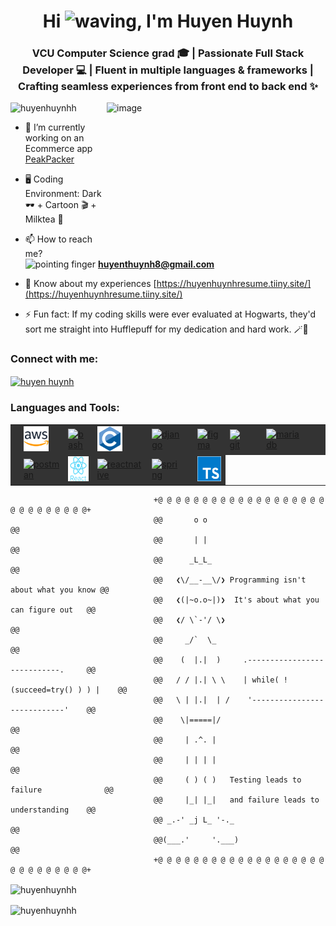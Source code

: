 <h1 align="center">Hi <img width="30" alt="waving" src="https://media.tenor.com/e3GqicbfhMYAAAAi/get-greeting-get-greetings.gif">, I'm Huyen Huynh</h1>
<h3 align="center">VCU Computer Science grad 🎓 | Passionate Full Stack Developer 💻 | Fluent in multiple languages & frameworks | Crafting seamless experiences from front end to back end ✨</h3>

<img align="right" width="350" height="250" alt="image" src="https://cdn.dribbble.com/userupload/9530966/file/original-f6a6c5df77049ad5d1786ceb9835a042.jpg?resize=2048x1300">

<p align="left"> <img src="https://komarev.com/ghpvc/?username=huyenhuynhh&label=Profile%20views&color=0e75b6&style=flat" alt="huyenhuynhh" /> </p>

- 🔭 I’m currently working on an Ecommerce app [PeakPacker](https://github.com/Huyenhuynhh/PeakPacker)

- 🖥️ Coding Environment: Dark 🕶️ + Cartoon 🎬 + Milktea 🧋

- 📫 How to reach me? <img width="30" alt="pointing finger" src="https://media.tenor.com/DloYoakaD_UAAAAi/backhand-index-pointing-right-joypixels.gif">  **huyenthuynh8@gmail.com**

- 📄 Know about my experiences [https://huyenhuynhresume.tiiny.site/](https://huyenhuynhresume.tiiny.site/)

- ⚡ Fun fact: If my coding skills were ever evaluated at Hogwarts, they'd sort me straight into Hufflepuff for my dedication and hard work. 🪄🦡

<h3 align="left">Connect with me:</h3>
<p align="left">
<a href="https://linkedin.com/in/huyen huynh" target="blank"><img align="center" src="https://raw.githubusercontent.com/rahuldkjain/github-profile-readme-generator/master/src/images/icons/Social/linked-in-alt.svg" alt="huyen huynh" height="30" width="40" /></a>
</p>

<h3 align="left">Languages and Tools:</h3>
<table>
<tr bgcolor="#333333">
    <td><a href="https://developer.android.com" target="_blank" rel="noreferrer"> <img src="https://raw.githubusercontent.com/devicons/devicon/master/icons/android/android-original-wordmark.svg" alt="android" width="40" height="40"/> </a></td>
    <td><a href="https://aws.amazon.com" target="_blank" rel="noreferrer"> <img src="https://raw.githubusercontent.com/devicons/devicon/master/icons/amazonwebservices/amazonwebservices-original-wordmark.svg" alt="aws" width="40" height="40"/> </a></td>
    <td><a href="https://www.gnu.org/software/bash/" target="_blank" rel="noreferrer"> <img src="https://www.vectorlogo.zone/logos/gnu_bash/gnu_bash-icon.svg" alt="bash" width="40" height="40"/> </a></td>
    <td><a href="https://www.cprogramming.com/" target="_blank" rel="noreferrer"> <img src="https://raw.githubusercontent.com/devicons/devicon/master/icons/c/c-original.svg" alt="c" width="40" height="40"/> </a></td>
    <td><a href="https://www.djangoproject.com/" target="_blank" rel="noreferrer"> <img src="https://cdn.worldvectorlogo.com/logos/django.svg" alt="django" width="40" height="40"/> </a></td>
    <td><a href="https://www.docker.com/" target="_blank" rel="noreferrer"> <img src="https://raw.githubusercontent.com/devicons/devicon/master/icons/docker/docker-original-wordmark.svg" alt="docker" width="40" height="40"/> </a></td>
    <td><a href="https://www.figma.com/" target="_blank" rel="noreferrer"> <img src="https://www.vectorlogo.zone/logos/figma/figma-icon.svg" alt="figma" width="40" height="40"/> </a></td>
    <td><a href="https://git-scm.com/" target="_blank" rel="noreferrer"> <img src="https://www.vectorlogo.zone/logos/git-scm/git-scm-icon.svg" alt="git" width="40" height="40"/> </a></td>
    <td><a href="https://www.java.com" target="_blank" rel="noreferrer"> <img src="https://raw.githubusercontent.com/devicons/devicon/master/icons/java/java-original.svg" alt="java" width="40" height="40"/> </a></td>
    <td><a href="https://developer.mozilla.org/en-US/docs/Web/JavaScript" target="_blank" rel="noreferrer"> <img src="https://raw.githubusercontent.com/devicons/devicon/master/icons/javascript/javascript-original.svg" alt="javascript" width="40" height="40"/> </a></td>
    <td><a href="https://mariadb.org/" target="_blank" rel="noreferrer"> <img src="https://www.vectorlogo.zone/logos/mariadb/mariadb-icon.svg" alt="mariadb" width="40" height="40"/> </a></td>
    <td><a href="https://www.mongodb.com/" target="_blank" rel="noreferrer"> <img src="https://raw.githubusercontent.com/devicons/devicon/master/icons/mongodb/mongodb-original-wordmark.svg" alt="mongodb" width="40" height="40"/> </a></td>
    <td><a href="https://www.mysql.com/" target="_blank" rel="noreferrer"> <img src="https://raw.githubusercontent.com/devicons/devicon/master/icons/mysql/mysql-original-wordmark.svg" alt="mysql" width="40" height="40"/> </a></td>
    <td><a href="https://nodejs.org" target="_blank" rel="noreferrer"> <img src="https://raw.githubusercontent.com/devicons/devicon/master/icons/nodejs/nodejs-original-wordmark.svg" alt="nodejs" width="40" height="40"/> </a></td>
    <td><a href="https://www.oracle.com/" target="_blank" rel="noreferrer"> <img src="https://raw.githubusercontent.com/devicons/devicon/master/icons/oracle/oracle-original.svg" alt="oracle" width="40" height="40"/> </a></td>
<tr bgcolor="#333333">
    <td><a href="https://www.php.net" target="_blank" rel="noreferrer"> <img src="https://raw.githubusercontent.com/devicons/devicon/master/icons/php/php-original.svg" alt="php" width="40" height="40"/> </a></td>
    <td><a href="https://postman.com" target="_blank" rel="noreferrer"> <img src="https://www.vectorlogo.zone/logos/getpostman/getpostman-icon.svg" alt="postman" width="40" height="40"/> </a></td>
    <td><a href="https://reactjs.org/" target="_blank" rel="noreferrer"> <img src="https://raw.githubusercontent.com/devicons/devicon/master/icons/react/react-original-wordmark.svg" alt="react" width="40" height="40"/> </a></td>
    <td><a href="https://reactnative.dev/" target="_blank" rel="noreferrer"> <img src="https://reactnative.dev/img/header_logo.svg" alt="reactnative" width="40" height="40"/> </a></td>
    <td><a href="https://spring.io/" target="_blank" rel="noreferrer"> <img src="https://www.vectorlogo.zone/logos/springio/springio-icon.svg" alt="spring" width="40" height="40"/> </a></td>
    <td><a href="https://developer.apple.com/swift/" target="_blank" rel="noreferrer"> <img src="https://raw.githubusercontent.com/devicons/devicon/master/icons/swift/swift-original.svg" alt="swift" width="40" height="40"/> </a></td>
    <td><a href="https://www.typescriptlang.org/" target="_blank" rel="noreferrer"> <img src="https://raw.githubusercontent.com/devicons/devicon/master/icons/typescript/typescript-original.svg" alt="typescript" width="40" height="40"/> </a></td>
</tr>
</table>
                                    
                                    
                                    +@ @ @ @ @ @ @ @ @ @ @ @ @ @ @ @ @ @ @ @ @ @ @ @ @ @ @ @+
                                    @@       o o                                           @@
                                    @@       | |                                           @@
                                    @@      _L_L_                                          @@
                                    @@   ❮\/__-__\/❯ Programming isn't about what you know @@
                                    @@   ❮(|~o.o~|)❯  It's about what you can figure out   @@
                                    @@   ❮/ \`-'/ \❯                                       @@
                                    @@     _/`  \_                                         @@
                                    @@    (  |.|  )     .----------------------------.     @@
                                    @@   / / |.| \ \    | while( ! (succeed=try() ) ) |    @@
                                    @@   \ | |.|  | /    '----------------------------'    @@
                                    @@    \|=====|/                                        @@
                                    @@     | .^. |                                         @@
                                    @@     | | | |                                         @@
                                    @@     ( ) ( )   Testing leads to failure              @@
                                    @@     |_| |_|   and failure leads to understanding    @@
                                    @@ _.-' _j L_ '-._                                     @@
                                    @@(___.'     '.___)                                    @@
                                    +@ @ @ @ @ @ @ @ @ @ @ @ @ @ @ @ @ @ @ @ @ @ @ @ @ @ @ @+
                                

<p><img align="center" src="https://github-readme-stats.vercel.app/api/top-langs?username=huyenhuynhh&show_icons=true&locale=en&layout=compact" alt="huyenhuynhh" /></p>

<p><img align="center" src="https://github-readme-streak-stats.herokuapp.com/?user=huyenhuynhh&" alt="huyenhuynhh" /></p>

